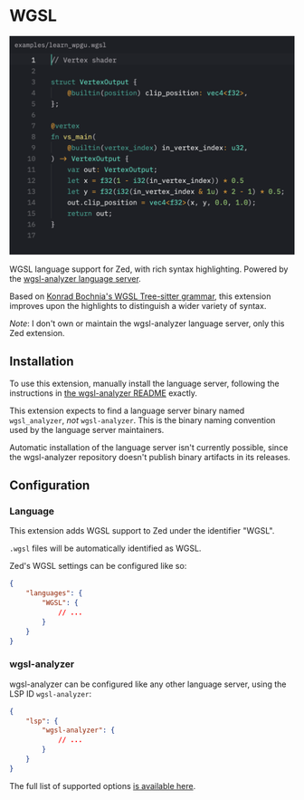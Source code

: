 # WGSL

![A screenshot of highlighted WGSL](assets/example.png)

WGSL language support for Zed, with rich syntax highlighting. Powered by the
[wgsl-analyzer language server](https://github.com/wgsl-analyzer/wgsl-analyzer).

Based on [Konrad Bochnia's WGSL Tree-sitter grammar](https://github.com/szebniok/tree-sitter-wgsl),
this extension improves upon the highlights to distinguish a wider variety of
syntax.

_Note_: I don't own or maintain the wgsl-analyzer language server, only this Zed
extension.

## Installation

To use this extension, manually install the language server, following the
instructions in [the wgsl-analyzer README](https://github.com/wgsl-analyzer/wgsl-analyzer/blob/main/README.md)
exactly.

This extension expects to find a language server binary named `wgsl_analyzer`,
_not_ `wgsl-analyzer`. This is the binary naming convention used by the language
server maintainers.

Automatic installation of the language server isn't currently possible, since
the wgsl-analyzer repository doesn't publish binary artifacts in its releases.

## Configuration

### Language

This extension adds WGSL support to Zed under the identifier "WGSL".

`.wgsl` files will be automatically identified as WGSL.

Zed's WGSL settings can be configured like so:

```json
{
    "languages": {
        "WGSL": {
            // ...
        }
    }
}
```

### wgsl-analyzer

wgsl-analyzer can be configured like any other language server, using the 
LSP ID `wgsl-analyzer`:

```json
{
    "lsp": {
        "wgsl-analyzer": {
            // ...
        }
    }
}
```

The full list of supported options [is available here](https://github.com/wgsl-analyzer/wgsl-analyzer/blob/main/editors/code/README.md).
